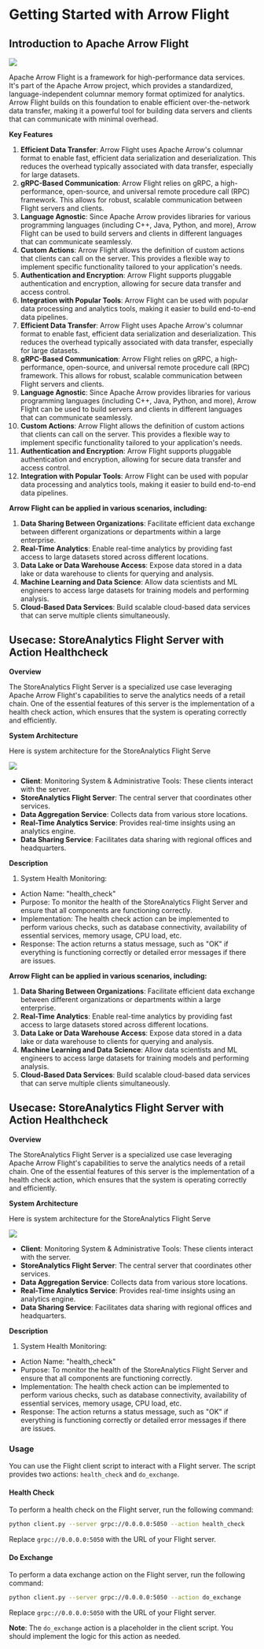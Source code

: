 # Getting Started with Arrow Flight

## Introduction to Apache Arrow Flight

![](images/arrow.png)

Apache Arrow Flight is a framework for high-performance data services. It's part of the Apache Arrow project, which provides a standardized, language-independent columnar memory format optimized for analytics. Arrow Flight builds on this foundation to enable efficient over-the-network data transfer, making it a powerful tool for building data servers and clients that can communicate with minimal overhead.

**Key Features**

1. **Efficient Data Transfer**: Arrow Flight uses Apache Arrow's columnar format to enable fast, efficient data serialization and deserialization. This reduces the overhead typically associated with data transfer, especially for large datasets.
2. **gRPC-Based Communication**: Arrow Flight relies on gRPC, a high-performance, open-source, and universal remote procedure call (RPC) framework. This allows for robust, scalable communication between Flight servers and clients.
3. **Language Agnostic**: Since Apache Arrow provides libraries for various programming languages (including C++, Java, Python, and more), Arrow Flight can be used to build servers and clients in different languages that can communicate seamlessly.
4. **Custom Actions**: Arrow Flight allows the definition of custom actions that clients can call on the server. This provides a flexible way to implement specific functionality tailored to your application's needs.
5. **Authentication and Encryption**: Arrow Flight supports pluggable authentication and encryption, allowing for secure data transfer and access control.
6. **Integration with Popular Tools**: Arrow Flight can be used with popular data processing and analytics tools, making it easier to build end-to-end data pipelines.
1. **Efficient Data Transfer**: Arrow Flight uses Apache Arrow's columnar format to enable fast, efficient data serialization and deserialization. This reduces the overhead typically associated with data transfer, especially for large datasets.
2. **gRPC-Based Communication**: Arrow Flight relies on gRPC, a high-performance, open-source, and universal remote procedure call (RPC) framework. This allows for robust, scalable communication between Flight servers and clients.
3. **Language Agnostic**: Since Apache Arrow provides libraries for various programming languages (including C++, Java, Python, and more), Arrow Flight can be used to build servers and clients in different languages that can communicate seamlessly.
4. **Custom Actions**: Arrow Flight allows the definition of custom actions that clients can call on the server. This provides a flexible way to implement specific functionality tailored to your application's needs.
5. **Authentication and Encryption**: Arrow Flight supports pluggable authentication and encryption, allowing for secure data transfer and access control.
6. **Integration with Popular Tools**: Arrow Flight can be used with popular data processing and analytics tools, making it easier to build end-to-end data pipelines.

**Arrow Flight can be applied in various scenarios, including:**

1. **Data Sharing Between Organizations**: Facilitate efficient data exchange between different organizations or departments within a large enterprise.
2. **Real-Time Analytics**: Enable real-time analytics by providing fast access to large datasets stored across different locations.
3. **Data Lake or Data Warehouse Access**: Expose data stored in a data lake or data warehouse to clients for querying and analysis.
4. **Machine Learning and Data Science**: Allow data scientists and ML engineers to access large datasets for training models and performing analysis.
5. **Cloud-Based Data Services**: Build scalable cloud-based data services that can serve multiple clients simultaneously.

## Usecase: StoreAnalytics Flight Server with Action Healthcheck

**Overview**

The StoreAnalytics Flight Server is a specialized use case leveraging Apache Arrow Flight's capabilities to serve the analytics needs of a retail chain. One of the essential features of this server is the implementation of a health check action, which ensures that the system is operating correctly and efficiently.

**System Architecture**

Here is system architecture for the StoreAnalytics Flight Serve

![](images/system-architect.svg)

* **Client**: Monitoring System & Administrative Tools: These clients interact with the server.
* **StoreAnalytics Flight Server**: The central server that coordinates other services.
* **Data Aggregation Service**: Collects data from various store locations.
* **Real-Time Analytics Service**: Provides real-time insights using an analytics engine.
* **Data Sharing Service**: Facilitates data sharing with regional offices and headquarters.

**Description**

1. System Health Monitoring:

* Action Name: "health_check"
* Purpose: To monitor the health of the StoreAnalytics Flight Server and ensure that all components are functioning correctly.
* Implementation: The health check action can be implemented to perform various checks, such as database connectivity, availability of essential services, memory usage, CPU load, etc.
* Response: The action returns a status message, such as "OK" if everything is functioning correctly or detailed error messages if there are issues.

**Arrow Flight can be applied in various scenarios, including:**

1. **Data Sharing Between Organizations**: Facilitate efficient data exchange between different organizations or departments within a large enterprise.
2. **Real-Time Analytics**: Enable real-time analytics by providing fast access to large datasets stored across different locations.
3. **Data Lake or Data Warehouse Access**: Expose data stored in a data lake or data warehouse to clients for querying and analysis.
4. **Machine Learning and Data Science**: Allow data scientists and ML engineers to access large datasets for training models and performing analysis.
5. **Cloud-Based Data Services**: Build scalable cloud-based data services that can serve multiple clients simultaneously.

## Usecase: StoreAnalytics Flight Server with Action Healthcheck

**Overview**

The StoreAnalytics Flight Server is a specialized use case leveraging Apache Arrow Flight's capabilities to serve the analytics needs of a retail chain. One of the essential features of this server is the implementation of a health check action, which ensures that the system is operating correctly and efficiently.

**System Architecture**

Here is system architecture for the StoreAnalytics Flight Serve

![](images/system-architect.svg)

* **Client**: Monitoring System & Administrative Tools: These clients interact with the server.
* **StoreAnalytics Flight Server**: The central server that coordinates other services.
* **Data Aggregation Service**: Collects data from various store locations.
* **Real-Time Analytics Service**: Provides real-time insights using an analytics engine.
* **Data Sharing Service**: Facilitates data sharing with regional offices and headquarters.

**Description**

1. System Health Monitoring:

* Action Name: "health_check"
* Purpose: To monitor the health of the StoreAnalytics Flight Server and ensure that all components are functioning correctly.
* Implementation: The health check action can be implemented to perform various checks, such as database connectivity, availability of essential services, memory usage, CPU load, etc.
* Response: The action returns a status message, such as "OK" if everything is functioning correctly or detailed error messages if there are issues.

### Usage

You can use the Flight client script to interact with a Flight server. The script provides two actions: `health_check` and `do_exchange`.

#### Health Check

To perform a health check on the Flight server, run the following command:

```bash
python client.py --server grpc://0.0.0.0:5050 --action health_check
```

Replace `grpc://0.0.0.0:5050` with the URL of your Flight server.

#### Do Exchange

To perform a data exchange action on the Flight server, run the following command:

```bash
python client.py --server grpc://0.0.0.0:5050 --action do_exchange
```

Replace `grpc://0.0.0.0:5050` with the URL of your Flight server.

**Note**: The `do_exchange` action is a placeholder in the client script. You should implement the logic for this action as needed.